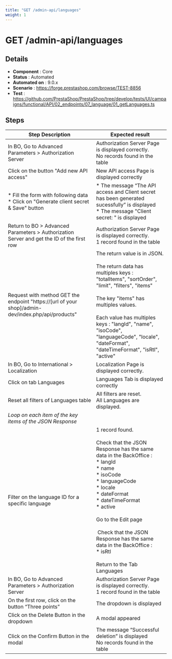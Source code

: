 ```yaml
---
title: "GET /admin-api/languages"
weight: 1
---
```


# GET /admin-api/languages
## Details
* **Component** : Core
* **Status** : Automated
* **Automated on** : 9.0.x
* **Scenario** : https://forge.prestashop.com/browse/TEST-8856
* **Test** : https://github.com/PrestaShop/PrestaShop/tree/develop/tests/UI/campaigns/functional/API/02_endpoints/07_language/01_getLanguages.ts

## Steps
| Step Description | Expected result |
| ----- | ----- |
| In BO, Go to Advanced Parameters > Authorization Server | Authorization Server Page is displayed correctly.<br>No records found in the table |
| Click on the button "Add new API access" | New API access Page is displayed correctly |
| * Fill the form with following data<br> * Click on "Generate client secret & Save" button | * The message “The API access and Client secret has been generated sucessfully” is displayed<br> * The message "Client secret: " is displayed |
| Return to BO > Advanced Parameters > Authorization Server and get the ID of the first row | Authorization Server Page is displayed correctly.<br>1 record found in the table |
| Request with method GET the endpoint "https://[url of your shop]/admin-dev/index.php/api/products" | The return value is in JSON.<br><br>The return data has multiples keys : "totalItems", "sortOrder", "limit", "filters", "items"<br><br>The key "items" has multiples values.<br><br>Each value has multiples keys : "langId", "name", "isoCode", "languageCode", "locale", "dateFormat", "dateTimeFormat", "isRtl", "active" |
| In BO, Go to International > Localization | Localization Page is displayed correctly. |
| Click on tab Languages | Languages Tab is displayed correctly |
| Reset all filters of Languages table | All filters are reset. <br>All Languages are displayed. |
| *Loop on each item of the key items of the JSON Response* |  |
| Filter on the language ID for a specific language | 1 record found.<br><br>Check that the JSON Response has the same data in the BackOffice :<br> * langId<br> * name<br> * isoCode<br> * languageCode<br> * locale<br> * dateFormat<br> * dateTimeFormat<br> * active<br><br>Go to the Edit page<br><br> Check that the JSON Response has the same data in the BackOffice :<br> * isRtl<br><br>Return to the Tab Languages |
| In BO, Go to Advanced Parameters > Authorization Server | Authorization Server Page is displayed correctly.<br>1 record found in the table |
| On the first row, click on the button “Three points” | The dropdown is displayed |
| Click on the Delete Button in the dropdown | A modal appeared |
| Click on the Confirm Button in the modal | The message “Successful deletion” is displayed<br>No records found in the table |

